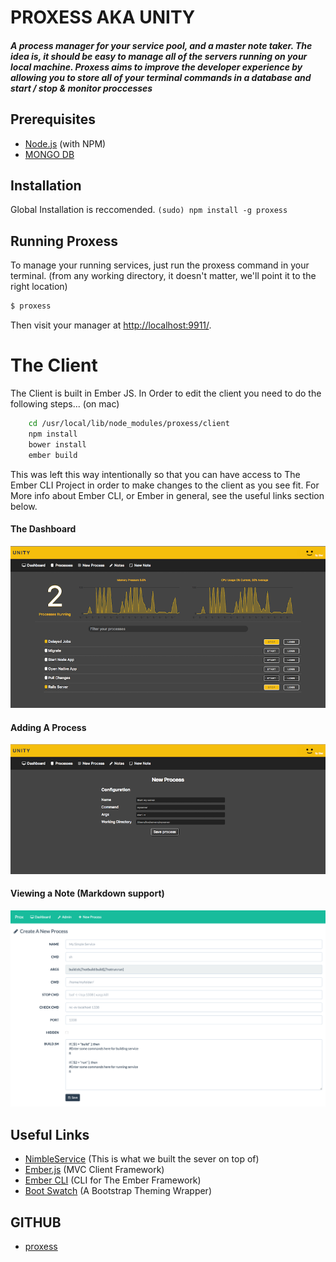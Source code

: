 
# PROXESS AKA UNITY
##### A process manager for your service pool, and a master note taker. The idea is, it should be easy to manage all of the servers running on your local machine. Proxess aims to improve the developer experience by allowing you to store all of your terminal commands in a database and start / stop & monitor proccesses

## Prerequisites
* [Node.js](http://nodejs.org/) (with NPM)
* [MONGO DB](http://www.mongodb.org/)

## Installation 
Global Installation is reccomended.
`(sudo) npm install -g proxess`


## Running Proxess
To manage your running services, just run the proxess command in your terminal. (from any working directory, it doesn't matter, we'll point it to the right location)
```sh
$ proxess
```
Then visit your manager at [http://localhost:9911/](http://localhost:9911/).

# The Client
The Client is built in Ember JS. In Order to edit the client you need to do the following steps... (on mac)
```sh
    cd /usr/local/lib/node_modules/proxess/client
    npm install
    bower install
    ember build
```
This was left this way intentionally so that you can have access to The Ember CLI Project in order to make changes to the client as you see fit. For More info about Ember CLI, or Ember in general, see the useful links section below.


#### The Dashboard
![Client Application](/screens/screen1.png?raw=true "The Dashboard")
#### Adding A Process
![Client Application](/screens/screen2.png?raw=true "Add A Process")
#### Viewing a Note (Markdown support)
![Client Application](/screens/screen3.png?raw=true "View notes")

## Useful Links
* [NimbleService](https://www.npmjs.com/package/nimbleservice) (This is what we built the sever on top of)
* [Ember.js](http://emberjs.com/) (MVC Client Framework)
* [Ember CLI](http://www.ember-cli.com/) (CLI for The Ember Framework)
* [Boot Swatch](http://bootswatch.com/) (A Bootstrap Theming Wrapper)


## GITHUB
* [proxess](http://github.com/charliemitchell/proxess) 
